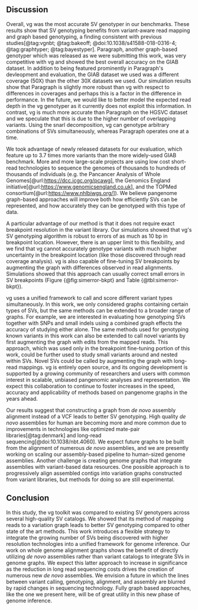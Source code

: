 ## Discussion

<!-- Discuss why vg is doing better -->
Overall, vg was the most accurate SV genotyper in our benchmarks.
These results show that SV genotyping benefits from variant-aware read mapping and graph based genotyping, a finding consistent with previous studies[@tag:vgnbt; @tag:bakeoff; @doi:10.1038/s41588-018-0316-4; @tag:graphtyper; @tag:bayestyper].
Paragraph, another graph-based genotyper which was released as we were submitting this work, was very competitive with vg and showed the best overall accuracy on the GIAB dataset.
In addition to being featured prominently in Paragraph's devleopment and evaluation, the GIAB dataset we used was a different coverage (50X) than the other 30X datasets we used.
Our simulation results show that Paragraph is slightly more robust than vg with respect to differences in coverages and perhaps this is a factor in the difference in performance.
In the future, we would like to better model the expected read depth in the vg genotyper as it currently does not exploit this information.
In contrast, vg is much more accurate than Paragraph on the HGSVC dataset and we speculate that this is due to the higher number of overlapping variants.
Using the snarl decomposition, vg can genotype arbitrary combinations of SVs simultaneously, whereas Paragraph operates one at a time.


We took advantage of newly released datasets for our evaluation, which feature up to 3.7 times more variants than the more widely-used GIAB benchmark.
More and more large-scale projects are using low cost short-read technologies to sequence the genomes of thousands to hundreds of thousands of individuals (e.g. the Pancancer Analysis of Whole Genomes[@url:https://dcc.icgc.org/pcawg], the Genomics England initiative[@url:https://www.genomicsengland.co.uk], and the TOPMed consortium[@url:https://www.nhlbiwgs.org/]).
We believe pangenome graph-based approaches will improve both how efficiently SVs can be represented, and how accurately they can be genotyped with this type of data.


<!-- Input data quality: "sequence-resolved", break-point fine-tuning. -->
A particular advantage of our method is that it does not require exact breakpoint resolution in the variant library.
Our simulations showed that vg's SV genotyping algorithm is robust to errors of as much as 10 bp in breakpoint location.
However, there is an upper limit to this flexibility, and we find that vg cannot accurately genotype variants with much higher uncertainty in the breakpoint location (like those discovered through read coverage analysis).
vg is also capable of fine-tuning SV breakpoints by augmenting the graph with differences observed in read alignments.
Simulations showed that this approach can usually correct small errors in SV breakpoints (Figure {@fig:simerror-bkpt} and Table {@tbl:simerror-bkpt}).

<!-- Already superior but will only get better with new vg dev -->
vg uses a unified framework to call and score different variant types simultaneously.
In this work, we only considered graphs containing certain types of SVs, but the same methods can be extended to a broader range of graphs.
For example, we are interested in evaluating how genotyping SVs together with SNPs and small indels using a combined graph effects the accuracy of studying either alone.
The same methods used for genotyping known variants in this work can also be extended to call novel variants by first augmenting the graph with edits from the mapped reads.
This approach, which was used only in the breakpoint fine-tuning portion of this work, could be further used to study small variants around and nested within SVs.
Novel SVs could be called by augmenting the graph with long-read mappings.
vg is entirely open source, and its ongoing development is supported by a growing community of researchers and users with common interest in scalable, unbiased pangenomic analyses and representation.
We expect this collaboration to continue to foster increases in the speed, accuracy and applicability of methods based on pangenome graphs in the years ahead.

<!-- Benefits of *de novo* assemblies -->
Our results suggest that constructing a graph from *de novo* assembly alignment instead of a VCF leads to better SV genotyping.
High quality *de novo* assemblies for human are becoming more and more common due to improvements in technologies like optimized mate-pair libraries[@tag:denmark] and long-read sequencing[@doi:10.1038/nbt.4060].
We expect future graphs to be built from the alignment of numerous *de novo* assemblies, and we are presently working on scaling our assembly-based pipeline to human-sized genome assemblies.
Another challenge is creating genome graphs that integrate assemblies with variant-based data resources.
One possible approach is to progressively align assembled contigs into variation graphs constructed from variant libraries, but methods for doing so are still experimental.

## Conclusion

In this study, the vg toolkit was compared to existing SV genotypers across several high-quality SV catalogs.
We showed that its method of mapping reads to a variation graph leads to better SV genotyping compared to other state of the art methods.
This work introduces a flexible strategy to integrate the growing number of SVs being discovered with higher resolution technologies into a unified framework for genome inference.
Our work on whole genome alignment graphs shows the benefit of directly utilizing *de novo* assemblies rather than variant catalogs to integrate SVs in genome graphs.
We expect this latter approach to increase in significance as the reduction in long read sequencing costs drives the creation of numerous new *de novo* assemblies.
We envision a future in which the lines between variant calling, genotyping, alignment, and assembly are blurred by rapid changes in sequencing technology.
Fully graph based approaches, like the one we present here, will be of great utility in this new phase of genome inference.
